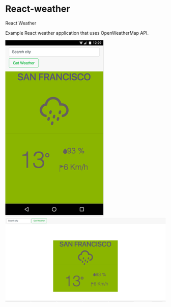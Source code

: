 # React-weather

React Weather

Example React weather application that uses OpenWeatherMap API.

 ![alt tag](https://github.com/olgafedorenko/React-weather/blob/master/images/mobile-version.png)
![alt tag](https://github.com/olgafedorenko/React-weather/blob/master/images/webpage.png)
